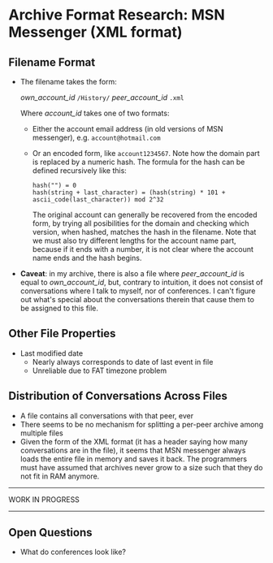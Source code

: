 Archive Format Research: MSN Messenger (XML format)
===================================================


Filename Format
---------------

- The filename takes the form:

  *own_account_id* `/History/` *peer_account_id* `.xml`

  Where *account_id* takes one of two formats:

    - Either the account email address (in old versions of MSN messenger), e.g. `account@hotmail.com`
    - Or an encoded form, like `account1234567`. Note how the domain part is replaced by a numeric hash. The formula for the hash can be defined recursively like this:

          hash("") = 0
          hash(string + last_character) = (hash(string) * 101 + ascii_code(last_character)) mod 2^32
  
      The original account can generally be recovered from the encoded form, by trying all posibilities for the domain and checking which version, when hashed, matches the hash in the filename. Note that we must also try different lengths for the account name part, because if it ends with a number, it is not clear where the account name ends and the hash begins.

- **Caveat**: in my archive, there is also a file where *peer_account_id* is equal to *own_account_id*, but, contrary to intuition, it does not consist of conversations where I talk to myself, nor of conferences. I can't figure out what's special about the conversations therein that cause them to be assigned to this file.


Other File Properties
---------------------

- Last modified date
  - Nearly always corresponds to date of last event in file
  - Unreliable due to FAT timezone problem


Distribution of Conversations Across Files
------------------------------------------

- A file contains all conversations with that peer, ever
- There seems to be no mechanism for splitting a per-peer archive among multiple files
- Given the form of the XML format (it has a header saying how many conversations are in the file), it seems that MSN messenger always loads the entire file in memory and saves it back. The programmers must have assumed that archives never grow to a size such that they do not fit in RAM anymore.

----------------

WORK IN PROGRESS

----------------

Open Questions
--------------

- What do conferences look like?
